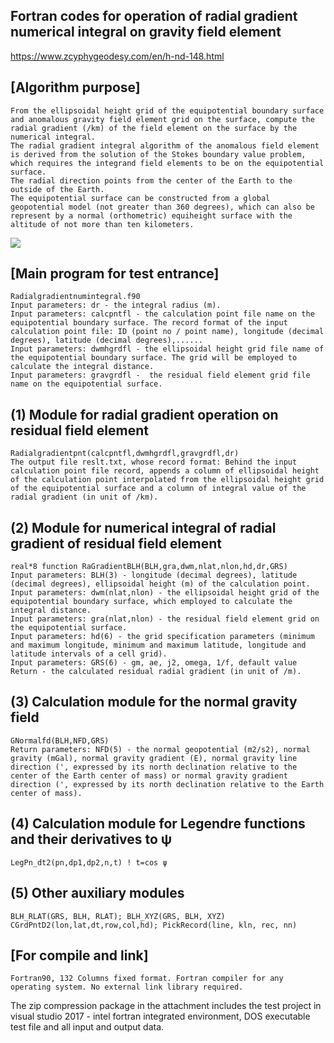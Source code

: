 ## Fortran codes for operation of radial gradient numerical integral on gravity field element
https://www.zcyphygeodesy.com/en/h-nd-148.html
## [Algorithm purpose]
    From the ellipsoidal height grid of the equipotential boundary surface and anomalous gravity field element grid on the surface, compute the radial gradient (/km) of the field element on the surface by the numerical integral.
    The radial gradient integral algorithm of the anomalous field element is derived from the solution of the Stokes boundary value problem, which requires the integrand field elements to be on the equipotential surface.
    The radial direction points from the center of the Earth to the outside of the Earth.
    The equipotential surface can be constructed from a global geopotential model (not greater than 360 degrees), which can also be represent by a normal (orthometric) equiheight surface with the altitude of not more than ten kilometers.
![](https://24192633.s21i.faiusr.com/2/ABUIABACGAAg8uzltwYooIL4pgEwpQ047gg.jpg)
## [Main program for test entrance]
    Radialgradientnumintegral.f90
    Input parameters: dr - the integral radius (m).
    Input parameters: calcpntfl - the calculation point file name on the equipotential boundary surface. The record format of the input calculation point file: ID (point no / point name), longitude (decimal degrees), latitude (decimal degrees),......
    Input parameters: dwmhgrdfl - the ellipsoidal height grid file name of the equipotential boundary surface. The grid will be employed to calculate the integral distance.
    Input parameters: gravgrdfl -  the residual field element grid file name on the equipotential surface.
## (1) Module for radial gradient operation on residual field element
    Radialgradientpnt(calcpntfl,dwmhgrdfl,gravgrdfl,dr)
    The output file reslt.txt, whose record format: Behind the input calculation point file record, appends a column of ellipsoidal height of the calculation point interpolated from the ellipsoidal height grid of the equipotential surface and a column of integral value of the radial gradient (in unit of /km).
## (2) Module for numerical integral of radial gradient of residual field element
    real*8 function RaGradientBLH(BLH,gra,dwm,nlat,nlon,hd,dr,GRS)
    Input parameters: BLH(3) - longitude (decimal degrees), latitude (decimal degrees), ellipsoidal height (m) of the calculation point.
    Input parameters: dwm(nlat,nlon) - the ellipsoidal height grid of the equipotential boundary surface, which employed to calculate the integral distance.
    Input parameters: gra(nlat,nlon) - the residual field element grid on the equipotential surface.
    Input parameters: hd(6) - the grid specification parameters (minimum and maximum longitude, minimum and maximum latitude, longitude and latitude intervals of a cell grid).
    Input parameters: GRS(6) - gm, ae, j2, omega, 1/f, default value
    Return - the calculated residual radial gradient (in unit of /m).
## (3) Calculation module for the normal gravity field
    GNormalfd(BLH,NFD,GRS)
    Return parameters: NFD(5) - the normal geopotential (m2/s2), normal gravity (mGal), normal gravity gradient (E), normal gravity line direction (', expressed by its north declination relative to the center of the Earth center of mass) or normal gravity gradient direction (', expressed by its north declination relative to the Earth center of mass).
## (4) Calculation module for Legendre functions and their derivatives to ψ
    LegPn_dt2(pn,dp1,dp2,n,t) ! t=cos ψ
## (5) Other auxiliary modules
    BLH_RLAT(GRS, BLH, RLAT); BLH_XYZ(GRS, BLH, XYZ)
    CGrdPntD2(lon,lat,dt,row,col,hd); PickRecord(line, kln, rec, nn)
## [For compile and link]
    Fortran90, 132 Columns fixed format. Fortran compiler for any operating system. No external link library required.
The zip compression package in the attachment includes the test project in visual studio 2017 - intel fortran integrated environment, DOS executable test file and all input and output data.
